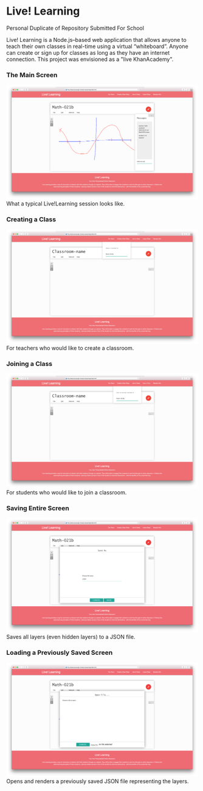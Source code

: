 # Live! Learning
Personal Duplicate of Repository Submitted For School


Live! Learning is a Node.js–based web application that allows anyone to teach their own classes in real-time using a virtual “whiteboard”. Anyone can create or sign up for classes as long as they have an internet connection. This project was envisioned as a "live KhanAcademy".
  
  
  
  
  
  
### The Main Screen
![main screen](https://github.com/ngwattcos/LiveLearning/blob/master/screenshots/whiteboard.png)
What a typical Live!Learning session looks like.
  
  
### Creating a Class
![creating class](https://github.com/ngwattcos/LiveLearning/blob/master/screenshots/create_class.png)
For teachers who would like to create a classroom.
  
  
### Joining a Class
![joining class](https://github.com/ngwattcos/LiveLearning/blob/master/screenshots/join_class.png)
For students who would like to join a classroom.
  
  
### Saving Entire Screen
![saving screen](https://github.com/ngwattcos/LiveLearning/blob/master/screenshots/save_as.png)
Saves all layers (even hidden layers) to a JSON file.
  
  
### Loading a Previously Saved Screen
![loading saved screen](https://github.com/ngwattcos/LiveLearning/blob/master/screenshots/open.png)
Opens and renders a previously saved JSON file representing the layers.
